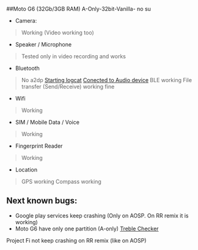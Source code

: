 ##Moto G6 (32Gb/3GB RAM)
A-Only-32bit-Vanilla- no su

* Camera:
> Working (Video working too)

* Speaker / Microphone
> Tested only in video recording and works

* Bluetooth
> No a2dp
[Starting logcat](https://drive.google.com/file/d/14670xlnk_AnnGuCTZWC7utubEnHPZZJy/view?usp=sharing)
[Conected to Audio device](https://drive.google.com/file/d/1rDyn5r_xmUQFYklTfw0d7x8zyyqL1gyF/view?usp=sharing)
> BLE working
> File transfer (Send/Receive) working fine

* Wifi
> Working

* SIM / Mobile Data / Voice
> Working

* Fingerprint Reader
> Working

* Location
> GPS working
> Compass working

## Next known bugs:
* Google play services keep crashing (Only on AOSP. On RR remix it is working)
* Moto G6 have only one partition (A-only)
[Treble Checker](https://drive.google.com/open?id=1nO3aStuZ7dY03Vdxkn2y6f1t5FO5cAfg)

Project Fi not keep crashing on RR remix (like on AOSP)

